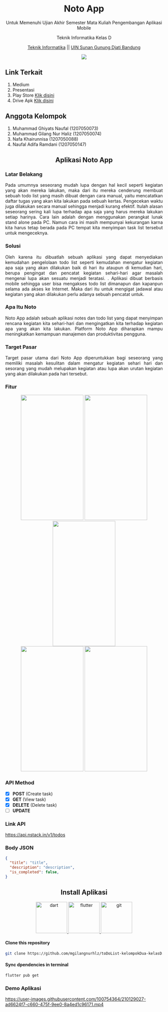<div align="center"> 
  <h1> Noto App </h1> 
  <p>Untuk Memenuhi Ujian Akhir Semester Mata Kuliah Pengembangan Aplikasi Mobile</p> 
  <p>Teknik Informatika Kelas D </p> 
  
  [Teknik Informatika](http://if.uinsgd.ac.id/) || [UIN Sunan Gunung Djati Bandung](https://uinsgd.ac.id/) 
  
</div>
<div align="center"><a href="https://github.com/mgilangnurhlz/toDoList-kelompokDua-kelasD/graphs/contributors">
  <img src="https://contrib.rocks/image?repo=mgilangnurhlz/toDoList-kelompokDua-kelasD" />
</a></div>

## Link Terkait
1. Medium
2. Presentasi  
3. Play Store [Klik disini](https://play.google.com/store/apps/details?id=com.kelompok2kelasd) 
4. Drive Apk [Klik disini](https://drive.google.com/drive/folders/1wlAKF0QBERInrJhUixnaXES9cIgRdI2L?usp=sharing) 

## Anggota Kelompok
1. Muhammad Ghiyats Naufal (1207050073)
2. Muhammad Gilang Nur Haliz (1207050074)
3. Nafa Khairunnisa (1207050088)
4. Naufal Adifa Ramdani (1207050147)

<h2 align="center">Aplikasi Noto App</h2>

### Latar Belakang
<p align="justify"> Pada umumnya seseorang mudah lupa dengan hal kecil seperti kegiatan yang akan mereka lakukan, maka dari itu mereka cenderung membuat sebuah todo list yang masih dibuat dengan cara manual, yaitu mencatatkan daftar tugas yang akan kita lakukan pada sebuah kertas. Pengecekan waktu juga dilakukan secara manual sehingga menjadi kurang efektif. Itulah alasan seseorang sering kali lupa terhadap apa saja yang harus mereka lakukan setiap harinya. Cara lain adalah dengan menggunakan perangkat lunak stand alone pada PC. Namun cara ini masih mempunyai kekurangan karna kita harus tetap berada pada PC tempat kita menyimpan task list tersebut untuk mengeceknya. </p>

### Solusi
<p align="justify"> Oleh karena itu dibuatlah sebuah aplikasi yang dapat menyediakan kemudahan pengelolaan todo list seperti kemudahan mengatur kegiatan apa saja yang akan dilakukan baik di hari itu ataupun di kemudian hari, berupa pengingat dan pencatat kegiatan sehari-hari agar masalah mengenai lupa akan sesuatu menjadi teratasi. . Aplikasi dibuat berbasis mobile sehingga user bisa mengakses todo list dimanapun dan kapanpun selama ada akses ke Internet. Maka dari itu untuk mengigat jadawal atau kegiatan yang akan dilakukan perlu adanya sebuah pencatat untuk. </p>

### Apa Itu Noto
<p align="justify"> Noto App adalah sebuah aplikasi notes dan todo list yang dapat menyimpan rencana kegiatan kita sehari-hari dan mengingatkan kita terhadap kegiatan apa yang akan kita lakukan. Platform Noto App diharapkan mampu meningkatkan kemampuan manajemen dan produktivitas pengguna. </p>


### Target Pasar
<p align="justify"> Target pasar utama dari Noto App diperuntukkan bagi seseorang yang memiliki masalah kesulitan dalam mengatur kegiatan sehari hari dan sesorang yang mudah melupakan  kegiatan atau lupa akan urutan kegiatan yang akan dilakukan pada hari tersebut. </p>

### Fitur
<div align="center"> <img src="https://user-images.githubusercontent.com/100754364/210126994-40c5d625-fc95-48e7-9f2f-4995bd986a91.jpg" width="200" height="400">
<img src="https://user-images.githubusercontent.com/100754364/210126995-cf268ebc-f727-4fcf-b217-a31d410a6adc.jpg" width="200" height="400"> <img src="https://user-images.githubusercontent.com/100754364/210126998-adaf0739-84a8-4d45-9fac-8fda2b9e5bff.jpg" width="200" height="400"> </div>
<div align="center"> <img src="https://user-images.githubusercontent.com/100754364/210127163-c2dec3b3-bfde-43d5-ac1f-b9a7e2d4a19d.jpg" width="200" height="400">
<img src="https://user-images.githubusercontent.com/100754364/210127167-f3343467-3f34-484d-ab96-3c1a06538d43.jpg" width="200" height="400">  </div>

### API Method
- [x] **POST** (Create task)
- [x] **GET** (View task)
- [x] **DELETE** (Delete task)
- [ ] **UPDATE** 

### Link API
https://api.nstack.in/v1/todos

### Body JSON
```json
{
  "title": "title",
  "description": "description",
  "is_completed": false,
}
```

<h2 align="center">Install Aplikasi</h2>
<p align="center"> <a href="https://dart.dev" target="_blank" rel="noreferrer"> <img src="https://www.vectorlogo.zone/logos/dartlang/dartlang-icon.svg" alt="dart" width="100" height="100"/> </a> <a href="https://flutter.dev" target="_blank" rel="noreferrer"> <img src="https://www.vectorlogo.zone/logos/flutterio/flutterio-icon.svg" alt="flutter" width="100" height="100"/> </a> <a href="https://git-scm.com/" target="_blank" rel="noreferrer"> <img src="https://www.vectorlogo.zone/logos/git-scm/git-scm-icon.svg" alt="git" width="100" height="100"/> </a> </p>


#### Clone this repository
```sh
git clone https://github.com/mgilangnurhlz/toDoList-kelompokDua-kelasD.git
```

#### Sync dpendencies in terminal
```sh
flutter pub get
```
### Demo Aplikasi
https://user-images.githubusercontent.com/100754364/210129027-ad6624f7-c660-475f-9ee0-8a4ed1c96171.mp4
